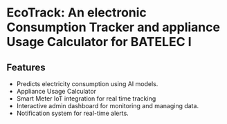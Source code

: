 # EcoTrack: An electronic Consumption Tracker and appliance Usage Calculator for BATELEC I

## Features
- Predicts electricity consumption using AI models.
- Appliance Usage Calculator
- Smart Meter IoT integration for real time tracking
- Interactive admin dashboard for monitoring and managing data.
- Notification system for real-time alerts.
